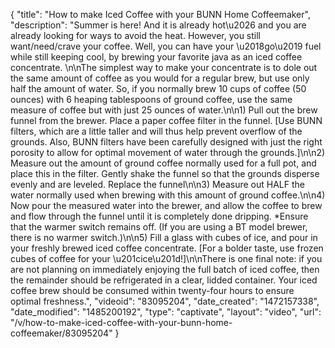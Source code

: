 {
    "title": "How to make Iced Coffee with your BUNN Home Coffeemaker",
    "description": "Summer is here! And it is already hot\u2026 and you are already looking for ways to avoid the heat. However, you still want\/need\/crave your coffee. Well, you can have your \u2018go\u2019 fuel while still keeping cool, by brewing your favorite java as an iced coffee concentrate.  \n\nThe simplest way to make your concentrate is to dole out the same amount of coffee as you would for a regular brew, but use only half the amount of water. So, if you normally brew 10 cups of coffee (50 ounces) with 6 heaping tablespoons of ground coffee, use the same measure of coffee but with just 25 ounces of water.\n\n1)      Pull out the brew funnel from the brewer. Place a paper coffee filter in the funnel. [Use BUNN filters, which are a little taller and will thus help prevent overflow of the grounds. Also, BUNN filters have been carefully designed with just the right porosity to allow for optimal movement of water through the grounds.]\n\n2)      Measure out the amount of ground coffee normally used for a full pot, and place this in the filter. Gently shake the funnel so that the grounds disperse evenly and are leveled. Replace the funnel\n\n3)      Measure out HALF the water normally used when brewing with this amount of ground coffee.\n\n4)      Now pour the measured water into the brewer, and allow the coffee to brew and flow through the funnel until it is completely done dripping. *Ensure that the warmer switch remains off. (If you are using a BT model brewer, there is no warmer switch.)\n\n5)      Fill a glass with cubes of ice, and pour in your freshly brewed iced coffee concentrate. [For a bolder taste, use frozen cubes of coffee for your \u201cice\u201d!]\n\nThere is one final note: if you are not planning on immediately enjoying the full batch of iced coffee, then the remainder should be refrigerated in a clear, lidded container. Your iced coffee brew should be consumed within twenty-four hours to ensure optimal freshness.",
    "videoid": "83095204",
    "date_created": "1472157338",
    "date_modified": "1485200192",
    "type": "captivate",
    "layout": "video",
    "url": "\/v\/how-to-make-iced-coffee-with-your-bunn-home-coffeemaker\/83095204"
}